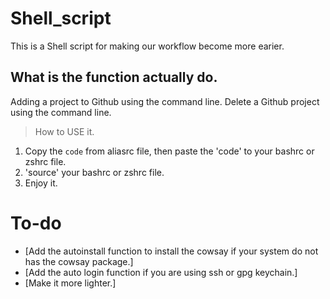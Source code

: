 # Shell_script
This is a Shell script for making our workflow become more earier.

## What is the function actually do.
Adding a project to Github using the command line.
Delete a Github project using the command line.

> How to USE it.
1. Copy the `code` from aliasrc file, then paste the 'code' to your bashrc or zshrc file.
2. 'source' your bashrc or zshrc file.
3. Enjoy it.

# To-do
- [Add the autoinstall function to install the cowsay if your system do not has the cowsay package.]
- [Add the auto login function if you are using ssh or gpg keychain.]
- [Make it more lighter.]
